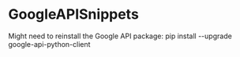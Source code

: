 # GoogleAPISnippets
Might need to reinstall the Google API package:
pip install --upgrade google-api-python-client
